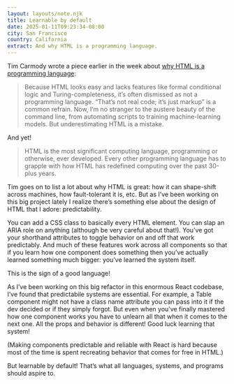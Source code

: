 ```yaml
---
layout: layouts/note.njk
title: Learnable by default
date: 2025-01-11T09:23:34-08:00
city: San Francisco
country: California
extract: And why HTML is a programming language.
---
```


Tim Carmody wrote a piece earlier in the week about [why HTML is a programming language](https://www.wired.com/story/html-is-actually-a-programming-language-fight-me/):

> Because HTML looks easy and lacks features like formal conditional logic and Turing-completeness, it’s often dismissed as not a programming language. “That’s not real code; it’s just markup” is a common refrain. Now, I’m no stranger to the austere beauty of the command line, from automating scripts to training machine-learning models. But underestimating HTML is a mistake.

And yet!

> HTML is the most significant computing language, programming or otherwise, ever developed. Every other programming language has to grapple with how HTML has redefined computing over the past 30-plus years.

Tim goes on to list a lot about why HTML is great: how it can shape-shift across machines, how fault-tolerant it is, etc. But as I’ve been working on this big project lately I realize there’s something else about the design of HTML that I adore: predictability.

You can add a CSS class to basically every HTML element. You can slap an ARIA role on anything (although be very careful about that!). You’ve got your shorthand attributes to toggle behavior on and off that work predictably. And much of these features work across all components so that if you learn how one component does something then you’ve actually learned something much bigger: you’ve learned the system itself.

This is the sign of a good language!

As I’ve been working on this big refactor in this enormous React codebase, I’ve found that predictabile systems are essential. For example, a Table component might not have a class name attribute you can pass into it if the dev decided or if they simply forgot. But even when you’ve finally mastered how one component works you have to unlearn all that when it comes to the next one. All the props and behavior is different! Good luck learning that system!

(Making components predictable and reliable with React is hard because most of the time is spent recreating behavior that comes for free in HTML.)

But learnable by default! That’s what all languages, systems, and programs should aspire to.
